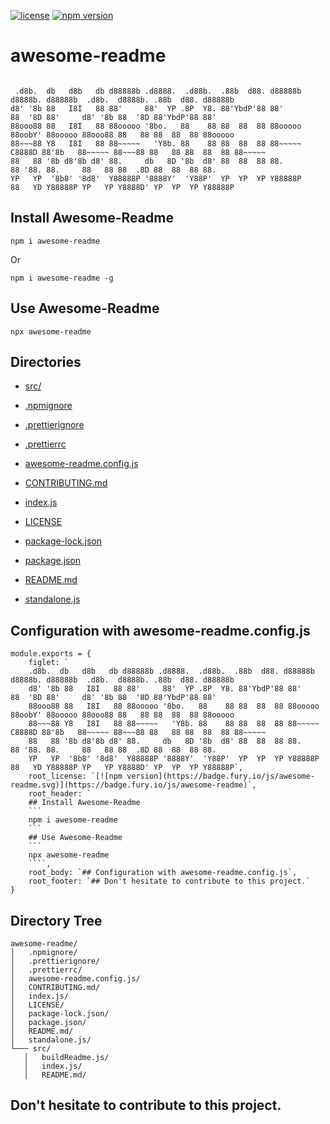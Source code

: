 
[![license](https://img.shields.io/github/license/jamesisaac/react-native-background-task.svg)](https://opensource.org/licenses/MIT)
[![npm version](https://badge.fury.io/js/awesome-readme.svg)](https://badge.fury.io/js/awesome-readme)

# awesome-readme

```

 .d8b.  db   d8b   db d88888b .d8888.  .d88b.  .88b  d88. d88888b        d8888b. d88888b  .d8b.  d8888b. .88b  d88. d88888b 
d8' '8b 88   I8I   88 88'     88'  YP .8P  Y8. 88'YbdP'88 88'            88  '8D 88'     d8' '8b 88  '8D 88'YbdP'88 88'     
88ooo88 88   I8I   88 88ooooo '8bo.   88    88 88  88  88 88ooooo        88oobY' 88ooooo 88ooo88 88   88 88  88  88 88ooooo 
88~~~88 Y8   I8I   88 88~~~~~   'Y8b. 88    88 88  88  88 88~~~~~ C8888D 88'8b   88~~~~~ 88~~~88 88   88 88  88  88 88~~~~~ 
88   88 '8b d8'8b d8' 88.     db   8D '8b  d8' 88  88  88 88.            88 '88. 88.     88   88 88  .8D 88  88  88 88.     
YP   YP  '8b8' '8d8'  Y88888P '8888Y'  'Y88P'  YP  YP  YP Y88888P        88   YD Y88888P YP   YP Y8888D' YP  YP  YP Y88888P 
```


## Install Awesome-Readme

```
npm i awesome-readme
```

Or

```
npm i awesome-readme -g
```

## Use Awesome-Readme

```
npx awesome-readme
```

## Directories
 - [src/](./src/)

 - [.npmignore](./.npmignore)
 - [.prettierignore](./.prettierignore)
 - [.prettierrc](./.prettierrc)
 - [awesome-readme.config.js](./awesome-readme.config.js)
 - [CONTRIBUTING.md](./CONTRIBUTING.md)
 - [index.js](./index.js)
 - [LICENSE](./LICENSE)
 - [package-lock.json](./package-lock.json)
 - [package.json](./package.json)
 - [README.md](./README.md)
 - [standalone.js](./standalone.js)


    
## Configuration with awesome-readme.config.js

```
module.exports = {
    figlet: `
    .d8b.  db   d8b   db d88888b .d8888.  .d88b.  .88b  d88. d88888b        d8888b. d88888b  .d8b.  d8888b. .88b  d88. d88888b
    d8' '8b 88   I8I   88 88'     88'  YP .8P  Y8. 88'YbdP'88 88'            88  '8D 88'     d8' '8b 88  '8D 88'YbdP'88 88'
    88ooo88 88   I8I   88 88ooooo '8bo.   88    88 88  88  88 88ooooo        88oobY' 88ooooo 88ooo88 88   88 88  88  88 88ooooo
    88~~~88 Y8   I8I   88 88~~~~~   'Y8b. 88    88 88  88  88 88~~~~~ C8888D 88'8b   88~~~~~ 88~~~88 88   88 88  88  88 88~~~~~
    88   88 '8b d8'8b d8' 88.     db   8D '8b  d8' 88  88  88 88.            88 '88. 88.     88   88 88  .8D 88  88  88 88.
    YP   YP  '8b8' '8d8'  Y88888P '8888Y'  'Y88P'  YP  YP  YP Y88888P        88   YD Y88888P YP   YP Y8888D' YP  YP  YP Y88888P`,
    root_license: `[![npm version](https://badge.fury.io/js/awesome-readme.svg)](https://badge.fury.io/js/awesome-readme)`,
    root_header: `
    ## Install Awesome-Readme
    ```
    npm i awesome-readme
    ```
    ## Use Awesome-Readme
    ```
    npx awesome-readme
    ````,
    root_body: `## Configuration with awesome-readme.config.js`,
    root_footer: `## Don't hesitate to contribute to this project.`
}
```

## Directory Tree
```
awesome-readme/
│   .npmignore/
│   .prettierignore/
│   .prettierrc/
│   awesome-readme.config.js/
│   CONTRIBUTING.md/
│   index.js/
│   LICENSE/
│   package-lock.json/
│   package.json/
│   README.md/
│   standalone.js/
└─── src/
   │   buildReadme.js/
   │   index.js/
   │   README.md/
```
## Don't hesitate to contribute to this project.
